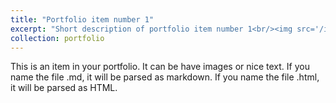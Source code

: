 ```yaml
---
title: "Portfolio item number 1"
excerpt: "Short description of portfolio item number 1<br/><img src='/images/Aramark_B&W.JPG'>"
collection: portfolio
---
```


This is an item in your portfolio. It can be have images or nice text. If you name the file .md, it will be parsed as markdown. If you name the file .html, it will be parsed as HTML. 
